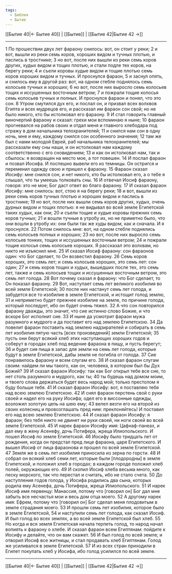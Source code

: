 ```yaml
---
tags:
  - Библия
  - Бытие
---
```

[[Бытие 40|← Бытие 40]] | [[Бытие]] | [[Бытие 42|Бытие 42 →]]

---
1 По прошествии двух лет фараону снилось: вот, он стоит у реки;
2 и вот, вышли из реки семь коров, хороших видом и тучных плотью, и паслись в тростнике;
3 но вот, после них вышли из реки семь коров других, худых видом и тощих плотью, и стали подле тех коров, на берегу реки;
4 и съели коровы худые видом и тощие плотью семь коров хороших видом и тучных. И проснулся фараон,
5 и заснул опять, и снилось ему в другой раз: вот, на одном стебле поднялось семь колосьев тучных и хороших;
6 но вот, после них выросло семь колосьев тощих и иссушенных восточным ветром;
7 и пожрали тощие колосья семь колосьев тучных и полных. И проснулся фараон и понял, что это сон.
8 Утром смутился дух его, и послал он, и призвал всех волхвов Египта и всех мудрецов его, и рассказал им фараон сон свой; но не было никого, кто бы истолковал его фараону.
9 И стал говорить главный виночерпий фараону и сказал: грехи мои вспоминаю я ныне;
10 фараон прогневался на рабов своих и отдал меня и главного хлебодара под стражу в дом начальника телохранителей;
11 и снился нам сон в одну ночь, мне и ему, каждому снился сон особенного значения;
12 там же был с нами молодой Еврей, раб начальника телохранителей; мы рассказали ему сны наши, и он истолковал нам каждому соответственно с его сновидением;
13 и как он истолковал нам, так и сбылось: я возвращен на место мое, а тот повешен.
14 И послал фараон и позвал Иосифа. И поспешно вывели его из темницы. Он остригся и переменил одежду свою и пришел к фараону.
15 Фараон сказал Иосифу: мне снился сон, и нет никого, кто бы истолковал его, а о тебе я слышал, что ты умеешь толковать сны.
16 И отвечал Иосиф фараону, говоря: это не мое; Бог даст ответ во благо фараону.
17 И сказал фараон Иосифу: мне снилось: вот, стою я на берегу реки;
18 и вот, вышли из реки семь коров тучных плотью и хороших видом и паслись в тростнике;
19 но вот, после них вышли семь коров других, худых, очень дурных видом и тощих плотью: я не видывал во всей земле Египетской таких худых, как они;
20 и съели тощие и худые коровы прежних семь коров тучных;
21 и вошли тучные в утробу их, но не приметно было, что они вошли в утробу их: они были так же худы видом, как и сначала. И я проснулся.
22 Потом снилось мне: вот, на одном стебле поднялись семь колосьев полных и хороших;
23 но вот, после них выросло семь колосьев тонких, тощих и иссушенных восточным ветром;
24 и пожрали тощие колосья семь колосьев хороших. Я рассказал это волхвам, но никто не изъяснил мне.
25 И сказал Иосиф фараону: сон фараонов один: что Бог сделает, то Он возвестил фараону.
26 Семь коров хороших, это семь лет; и семь колосьев хороших, это семь лет: сон один;
27 и семь коров тощих и худых, вышедших после тех, это семь лет, также и семь колосьев тощих и иссушенных восточным ветром, это семь лет голода.
28 Вот почему сказал я фараону: что Бог сделает, то Он показал фараону.
29 Вот, наступает семь лет великого изобилия во всей земле Египетской;
30 после них настанут семь лет голода, и забудется все то изобилие в земле Египетской, и истощит голод землю,
31 и неприметно будет прежнее изобилие на земле, по причине голода, который последует, ибо он будет очень тяжел.
32 А что сон повторился фараону дважды, это значит, что сие истинно слово Божие, и что вскоре Бог исполнит сие.
33 И ныне да усмотрит фараон мужа разумного и мудрого и да поставит его над землею Египетскою.
34 Да повелит фараон поставить над землею надзирателей и собирать в семь лет изобилия пятую часть [всех произведений] земли Египетской;
35 пусть они берут всякий хлеб этих наступающих хороших годов и соберут в городах хлеб под ведение фараона в пищу, и пусть берегут;
36 и будет сия пища в запас для земли на семь лет голода, которые будут в земле Египетской, дабы земля не погибла от голода.
37 Сие понравилось фараону и всем слугам его.
38 И сказал фараон слугам своим: найдем ли мы такого, как он, человека, в котором был бы Дух Божий?
39 И сказал фараон Иосифу: так как Бог открыл тебе все сие, то нет столь разумного и мудрого, как ты;
40 ты будешь над домом моим, и твоего слова держаться будет весь народ мой; только престолом я буду больше тебя.
41 И сказал фараон Иосифу: вот, я поставляю тебя над всею землею Египетскою.
42 И снял фараон перстень свой с руки своей и надел его на руку Иосифа; одел его в виссонные одежды, возложил золотую цепь на шею ему;
43 велел везти его на второй из своих колесниц и провозглашать пред ним: преклоняйтесь! И поставил его над всею землею Египетскою.
44 И сказал фараон Иосифу: я фараон; без тебя никто не двинет ни руки своей, ни ноги своей во всей земле Египетской.
45 И нарек фараон Иосифу имя: Цафнаф-панеах, и дал ему в жену Асенефу, дочь Потифера, жреца Илиопольского. И пошел Иосиф по земле Египетской.
46 Иосифу было тридцать лет от рождения, когда он предстал пред лице фараона, царя Египетского. И вышел Иосиф от лица фараонова и прошел по всей земле Египетской.
47 Земля же в семь лет изобилия приносила из зерна по горсти.
48 И собрал он всякий хлеб семи лет, которые были [плодородны] в земле Египетской, и положил хлеб в городах; в каждом городе положил хлеб полей, окружающих его.
49 И скопил Иосиф хлеба весьма много, как песку морского, так что перестал и считать, ибо не стало счета.
50 До наступления годов голода, у Иосифа родились два сына, которых родила ему Асенефа, дочь Потифера, жреца Илиопольского.
51 И нарек Иосиф имя первенцу: Манассия, потому что [говорил он] Бог дал мне забыть все несчастья мои и весь дом отца моего.
52 А другому нарек имя: Ефрем, потому что [говорил он] Бог сделал меня плодовитым в земле страдания моего.
53 И прошли семь лет изобилия, которое было в земле Египетской,
54 и наступили семь лет голода, как сказал Иосиф. И был голод во всех землях, а во всей земле Египетской был хлеб.
55 Но когда и вся земля Египетская начала терпеть голод, то народ начал вопиять к фараону о хлебе. И сказал фараон всем Египтянам: пойдите к Иосифу и делайте, что он вам скажет.
56 И был голод по всей земле; и отворил Иосиф все житницы, и стал продавать хлеб Египтянам. Голод же усиливался в земле Египетской.
57 И из всех стран приходили в Египет покупать хлеб у Иосифа, ибо голод усилился по всей земле.

---
[[Бытие 40|← Бытие 40]] | [[Бытие]] | [[Бытие 42|Бытие 42 →]]